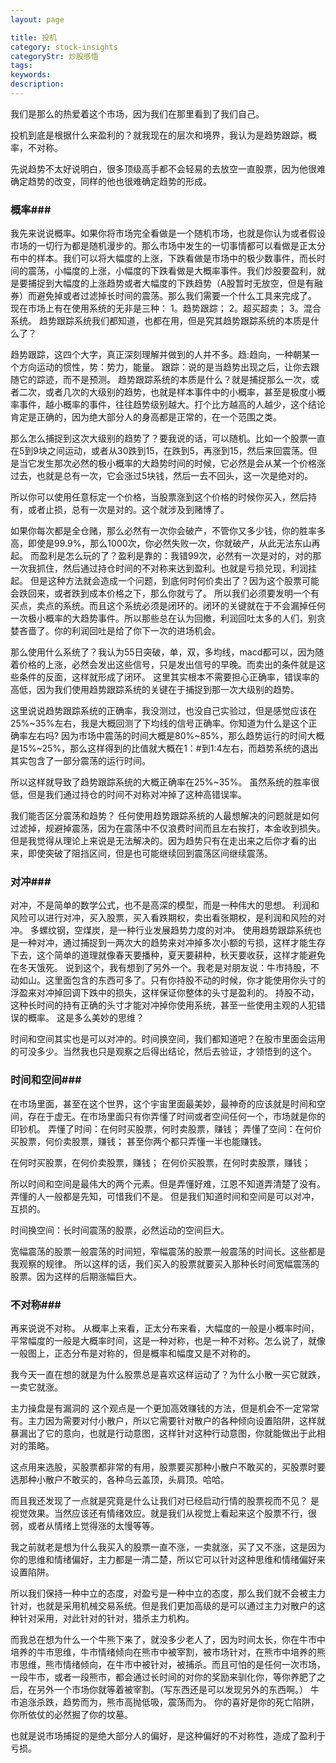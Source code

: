 ```yaml
---
layout: page

title: 投机
category: stock-insights
categoryStr: 炒股感悟
tags: 
keywords: 
description: 
---
```



我们是那么的热爱着这个市场，因为我们在那里看到了我们自己。

投机到底是根据什么来盈利的？就我现在的层次和境界，我认为是趋势跟踪，概率，不对称。

先说趋势不太好说明白，很多顶级高手都不会轻易的去放空一直股票，因为他很难确定趋势的改变，同样的他也很难确定趋势的形成。

### 概率###

我先来说说概率。如果你将市场完全看做是一个随机市场，也就是你认为或者假设市场的一切行为都是随机漫步的。那么市场中发生的一切事情都可以看做是正太分布中的样本。我们可以将大幅度的上涨，下跌看做是市场中的极少数事件，而长时间的震荡，小幅度的上涨，小幅度的下跌看做是大概率事件。我们炒股要盈利，就是要捕捉到大幅度的上涨趋势或者大幅度的下跌趋势（A股暂时无放空，但是有融券）而避免掉或者过滤掉长时间的震荡。那么我们需要一个什么工具来完成了。
现在市场上有在使用系统的无非是三种：
1。趋势跟踪；
2。超买超卖；
3。混合系统。
趋势跟踪系统我们都知道，也都在用，但是究其趋势跟踪系统的本质是什么了？

趋势跟踪，这四个大字，真正深刻理解并做到的人并不多。趋:趋向，一种朝某一个方向运动的惯性，势：势力，能量。
跟踪：说的是当趋势出现之后，让你去跟随它的踪迹，而不是预测。
趋势跟踪系统的本质是什么？就是捕捉那么一次，或者二次，或者几次的大级别的趋势，也就是样本事件中的小概率，甚至是极度小概率事件，越小概率的事件，往往趋势级别越大。打个比方越高的人越少，这个结论肯定是正确的，因为绝大部分人的身高都是正常的，在一个范围之类。

那么怎么捕捉到这次大级别的趋势了？要我说的话，可以随机。比如一个股票一直在5到9块之间运动，或者从30跌到15，在跌到5，再涨到15，然后来回震荡。但是当它发生那次必然的极小概率的大趋势时间的时候，它必然是会从某一个价格涨过去，也就是总有一次，它会涨过5块钱，然后一去不回头，这一次是绝对的。

所以你可以使用任意标定一个价格，当股票涨到这个价格的时候你买入，然后持有，或者止损，总有一次是对的。这个就涉及到赌博了。

如果你每次都是全仓赌，那么必然有一次你会破产，不管你又多少钱，你的胜率多高，即使是99.9%，那么1000次，你必然失败一次，你就破产，从此无法东山再起。
而盈利是怎么玩的了？盈利是靠的：我错99次，必然有一次是对的，对的那一次我抓住，然后通过持仓时间的不对称来达到盈利。也就是亏损兑现，利润挂起。
但是这种方法就会造成一个问题，到底何时何价卖出了？因为这个股票可能会跌回来，或者跌到成本价格之下，那么你就亏了。
所以我们必须要发明一个有买点，卖点的系统。而且这个系统必须是闭环的。闭环的关键就在于不会漏掉任何一次极小概率的大趋势事件。所以那些总在认为回撤，利润回吐太多的人们，别贪婪吝啬了。你的利润回吐是给了你下一次的进场机会。

那么使用什么系统了？我认为55日突破，单，双，多均线，macd都可以，因为随着价格的上涨，必然会发出这些信号，只是发出信号的早晚。而卖出的条件就是这些条件的反面，这样就形成了闭环。
这里其实根本不需要担心正确率，错误率的高低，因为我们使用趋势跟踪系统的关键在于捕捉到那一次大级别的趋势。

这里说说趋势跟踪系统的正确率，我没测过，也没自己实验过，但是感觉应该在25%~35%左右，我是大概回测了下均线的信号正确率。你知道为什么是这个正确率左右吗?
因为市场中震荡的时间大概是80%~85%，那么趋势运行的时间大概是15%~25%，那么这样得到的比值就大概在1：#到1:4左右，而趋势系统的退出其实包含了一部分震荡的运行时间。

所以这样就导致了趋势跟踪系统的大概正确率在25%~35%。
虽然系统的胜率很低，但是我们通过持仓的时间不对称对冲掉了这种高错误率。

我们能否区分震荡和趋势？
任何使用趋势跟踪系统的人最想解决的问题就是如何过滤掉，规避掉震荡，因为在震荡中不仅浪费时间而且左右挨打，本金收到损失。但是我觉得从理论上来说是无法解决的。因为趋势只有在走出来之后你才看的出来，即使突破了阻挡区间，但是也可能继续回到震荡区间继续震荡。


### 对冲###

对冲，不是简单的数学公式，也不是高深的模型，而是一种伟大的思想。
利润和风险可以进行对冲，买入股票，买入看跌期权，卖出看张期权，是利润和风险的对冲。
多螺纹钢，空煤炭，是一种行业发展趋势力度的对冲。
使用趋势跟踪系统也是一种对冲，通过捕捉到一两次大的趋势来对冲掉多次小额的亏损，这样才能生存下去，这个简单的道理就像春天要播种，夏天要耕种，秋天要收获，这样才能避免在冬天饿死。
说到这个，我有想到了另外一个。我老是对朋友说：牛市持股，不动如山。这里面包含的东西可多了。只有你持股不动的时候，你才能使用你头寸的浮盈来对冲掉回调下跌中的损失，这样保证你整体的头寸是盈利的。
持股不动，这种长时间的持有正确的头寸才能对冲掉你使用系统，甚至一些使用主观的人犯错误的概率。
这是多么美妙的思维？

时间和空间其实也是可以对冲的。时间换空间，我们都知道吧？在股市里面会运用的可没多少。当然我也只是观察之后得出结论，然后去验证，才领悟到的这个。

### 时间和空间###

在市场里面，甚至在这个世界，这个宇宙里面最美妙，最神奇的应该就是时间和空间，存在于虚无。在市场里面只有你弄懂了时间或者空间任何一个，市场就是你的印钞机。
弄懂了时间：在何时买股票，何时卖股票，赚钱；
弄懂了空间：在何价买股票，何价卖股票，赚钱；
甚至你两个都只弄懂一半也能赚钱。

在何时买股票，在何价卖股票，赚钱；
在何价买股票，在何时卖股票，赚钱；

所以时间和空间是最伟大的两个元素。但是弄懂好难，江恩不知道弄清楚了没有。弄懂的人一般都是先知，可惜我们不是。
但是我们知道时间和空间是可以对冲，互损的。

时间换空间：长时间震荡的股票，必然运动的空间巨大。

宽幅震荡的股票一般震荡的时间短，窄幅震荡的股票一般震荡的时间长。这些都是我观察的规律。
所以这样的话，我们买入的股票就要买入那种长时间宽幅震荡的股票。因为这样的后期涨幅巨大。


### 不对称###

再来说说不对称。
从概率上来看，正太分布来看，大幅度的一般是小概率时间，平常幅度的一般是大概率时间，这是一种对称，也是一种不对称。怎么说了，就像一般图上，正态分布是对称的，但是概率和幅度又是不对称的。

我今天一直在想的就是为什么股票总是喜欢这样运动了？为什么小散一买它就跌，一卖它就涨。


主力操盘是有漏洞的
这个观点是一个更加高效赚钱的方法，但是机会不一定常常有。主力因为需要对付小散户，所以它需要针对散户的各种倾向设置陷阱，这样就暴漏出了它的意向，也就是行动意图，这样针对这种行动意图，你就能做出于此相对的策略。

这点用来选股，买股票都非常的有用，股票要买那种小散户不敢买的，买股票时要选那种小散户不敢买的，各种乌云盖顶，头肩顶。哈哈。

而且我还发现了一点就是究竟是什么让我们对已经启动行情的股票视而不见？
是视觉效果。当然应该还有情绪效应。就是我们从视觉上看起来这个股票不行，很弱，或者从情绪上觉得涨的太慢等等。

我之前就老是想为什么我买入的股票一直不涨，一卖就涨，买了又不涨，这是因为你的思维和情绪偏好，主力都是一清二楚，所以它可以针对这种思维和情绪偏好来设置陷阱。

所以我们保持一种中立的态度，对盈亏是一种中立的态度，那么我们就不会被主力针对，也就是采用机械交易系统。但是我们更加高级的是可以通过主力对散户的这种针对采用，对此针对的针对，猎杀主力机构。

而我总在想为什么一个牛熊下来了，就没多少老人了，因为时间太长，你在牛市中培养的牛市思维，牛市情绪倾向在熊市中被宰割，被市场针对，在熊市中培养的熊市思维，熊市情绪倾向，在牛市中被针对，被捕杀。而且可怕的是任何一次市场，一段牛市，或者一段熊市，都会通过长时间的对你的奖励来驯化你，等你养肥了之后，在另外一个市场你就等着被宰割。（写东西还是可以发现另外的东西啊。）
牛市追涨杀跌，趋势而为，熊市高抛低吸，震荡而为。
你的喜好是你的死亡陷阱，你所依仗的必然掘了你的坟墓。

也就是说市场捕捉的是绝大部分人的偏好，是这种偏好的不对称性，造成了盈利于亏损。



